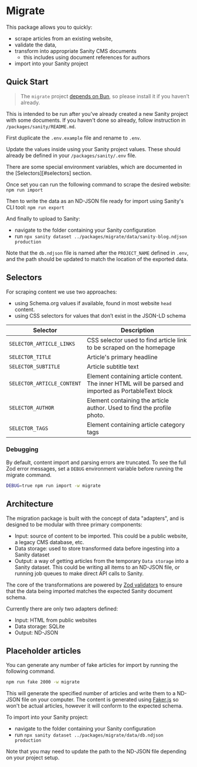 # Migrate

This package allows you to quickly:

- scrape articles from an existing website,
- validate the data,
- transform into appropriate Sanity CMS documents
  - this includes using document references for authors
- import into your Sanity project

## Quick Start

> The `migrate` project [depends on Bun](https://bun.sh), so please install it if you haven’t already.

This is intended to be run after you've already created a new Sanity project
with some documents. If you haven't done so already, follow instruction in `/packages/sanity/README.md`.

First duplicate the `.env.example` file and rename to `.env`.

Update the values inside using your Sanity project values.
These should already be defined in your `/packages/sanity/.env` file.

There are some special environment variables, which are documented in the [Selectors][#selectors] section.

Once set you can run the following command to scrape the desired website:
`npm run import`

Then to write the data as an ND-JSON file ready for import using Sanity's CLI tool:
`npm run export`

And finally to upload to Sanity:

- navigate to the folder containing your Sanity configuration
- run `npx sanity dataset ../packages/migrate/data/sanity-blog.ndjson production`

Note that the `db.ndjson` file is named after the `PROJECT_NAME` defined in `.env`,
and the path should be updated to match the location of the exported data.

## Selectors

For scraping content we use two approaches:

- using Schema.org values if available, found in most website `head` content.
- using CSS selectors for values that don’t exist in the JSON-LD schema

| Selector                   | Description                                                                                          |
| -------------------------- | ---------------------------------------------------------------------------------------------------- |
| `SELECTOR_ARTICLE_LINKS`   | CSS selector used to find article link to be scraped on the homepage                                 |
| `SELECTOR_TITLE`           | Article's primary headline                                                                           |
| `SELECTOR_SUBTITLE`        | Article subtitle text                                                                                |
| `SELECTOR_ARTICLE_CONTENT` | Element containing article content. The inner HTML will be parsed and imported as PortableText block |
| `SELECTOR_AUTHOR`          | Element containing the article author. Used to find the profile photo.                               |
| `SELECTOR_TAGS`            | Element containing article category tags                                                             |

### Debugging

By default, content import and parsing errors are truncated.
To see the full Zod error messages, set a `DEBUG` environment variable before running the migrate command.

```sh
DEBUG=true npm run import -w migrate
```

## Architecture

The migration package is built with the concept of data "adapters", and is designed
to be modular with three primary components:

- Input: source of content to be imported. This could be a public website, a
  legacy CMS database, etc.
- Data storage: used to store transformed data before ingesting into a Sanity dataset
- Output: a way of getting articles from the temporary `Data storage` into a
  Sanity dataset. This could be writing all items to an ND-JSON file, or running
  job queues to make direct API calls to Sanity.

The core of the transformations are powered by [Zod validators](https://zod.dev) to ensure
that the data being imported matches the expected Sanity document schema.

Currently there are only two adapters defined:

- Input: HTML from public websites
- Data storage: SQLite
- Output: ND-JSON

## Placeholder articles

You can generate any number of fake articles for import by running the following command.

```sh
npm run fake 2000 -w migrate
```

This will generate the specified number of articles and write them to a ND-JSON file on your computer.
The content is generated using [Faker.js](https://fakerjs.dev) so won't be actual
articles, however it will conform to the expected schema.

To import into your Sanity project:

- navigate to the folder containing your Sanity configuration
- run `npx sanity dataset ../packages/migrate/data/db.ndjson production`

Note that you may need to update the path to the ND-JSON file depending on your project setup.
